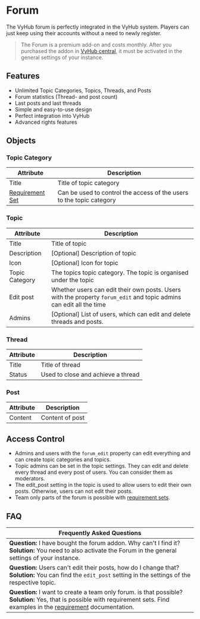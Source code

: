 # Forum

The VyHub forum is perfectly integrated in the VyHub system. Players can just keep using their accounts without a need
to newly register.

> The Forum is a premium add-on and costs monthly. After you purchased the addon in
> [VyHub central](https://vyhub.net/dashboard), it must be activated in the general settings of your instance.

## Features
- Unlimited Topic Categories, Topics, Threads, and Posts
- Forum statistics (Thread- and post count)
- Last posts and last threads
- Simple and easy-to-use design
- Perfect integration into VyHub
- Advanced rights features

## Objects

### Topic Category

| Attribute                             | Description                                                          |
|---------------------------------------|----------------------------------------------------------------------|
| Title                                 | Title of topic category                                              |
| [Requirement Set](requirement_set.md) | Can be used to control the access of the users to the topic category |

### Topic

| Attribute      | Description                                                                                                         |
|----------------|---------------------------------------------------------------------------------------------------------------------|
| Title          | Title of topic                                                                                                      |
| Description    | [Optional] Description of topic                                                                                     |
| Icon           | [Optional] Icon for topic                                                                                           |
| Topic Category | The topics topic category. The topic is organised under the topic                                                   | 
| Edit post      | Whether users can edit their own posts. Users with the property `forum_edit` and topic admins can edit all the time |
| Admins         | [Optional] List of users, which can edit and delete threads and posts.                                              |

### Thread

| Attribute | Description                        |
|-----------|------------------------------------|
| Title     | Title of thread                    |
| Status    | Used to close and achieve a thread |

### Post

| Attribute | Description     |
|-----------|-----------------|
| Content   | Content of post |

## Access Control

- Admins and users with the `forum_edit` property can edit everything and can create topic categories and topics.
- Topic admins can be set in the topic settings. They can edit and delete every thread and every post of users. You can consider them as moderators.
- The edit_post setting in the topic is used to allow users to edit their own posts. Otherwise, users can not edit their posts.
- Team only parts of the forum is possible with [requirement sets](requirement_set.md). 

## FAQ

| Frequently Asked Questions                                                                                                                                                                                | 
|-----------------------------------------------------------------------------------------------------------------------------------------------------------------------------------------------------------|
| __Question:__ I have bought the forum addon. Why can't I find it? <br>  __Solution:__ You need to also activate the Forum in the general settings of your instance.                                       |
| __Question:__ Users can't edit their posts, how do I change that? <br> __Solution:__ You can find the `edit_post` setting in the settings of the respective topic.                                        |
| __Question:__ I want to create a team only forum. is that possible? <br> __Solution:__ Yes, that is possible with requirement sets. Find examples in the [requirement](requirement_set.md) documentation. |
